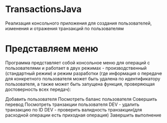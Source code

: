 # TransactionsJava
Реализация консольного приложения для создания пользователей, изменения и отражения транзакций по пользователям

# Представляем меню

Программа представляет собой консольное меню для операций с пользователями и работает в двух режимах - производственный (стандартный режим) и режим разработки (где информация о передаче для конкретного пользователя может быть удалена по идентификатору пользователя, а также может быть запущена функция, проверяющая достоверность всех передач):

Добавить пользователя
Посмотреть баланс пользователя
Совершить перевод
Посмотреть транзакции пользователя
DEV - удалить транзакцию по ID
DEV - проверить валидность транзакции(для расходной операции есть приходная операция)
Завершить выполнение
